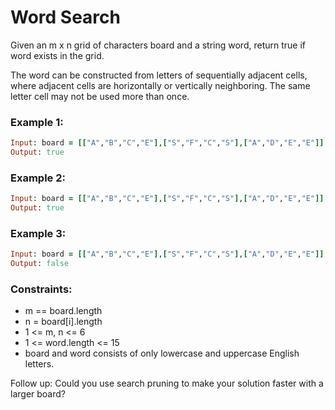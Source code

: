 # Word Search

Given an m x n grid of characters board and a string word, return true if word exists in the grid.

The word can be constructed from letters of sequentially adjacent cells, where adjacent cells are horizontally or vertically neighboring. The same letter cell may not be used more than once.

### Example 1:
```ruby
Input: board = [["A","B","C","E"],["S","F","C","S"],["A","D","E","E"]], word = "ABCCED"
Output: true
```
### Example 2:
```ruby
Input: board = [["A","B","C","E"],["S","F","C","S"],["A","D","E","E"]], word = "SEE"
Output: true
```
### Example 3:
```ruby
Input: board = [["A","B","C","E"],["S","F","C","S"],["A","D","E","E"]], word = "ABCB"
Output: false
```
### Constraints:

- m == board.length
- n = board[i].length
- 1 <= m, n <= 6
- 1 <= word.length <= 15
- board and word consists of only lowercase and uppercase English letters.

Follow up: Could you use search pruning to make your solution faster with a larger board?